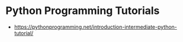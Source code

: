 
# Python Programming Tutorials

* https://pythonprogramming.net/introduction-intermediate-python-tutorial/


	
	
	
	